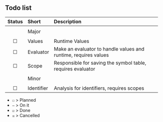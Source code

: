 ## Todo list

| Status | Short | Description |
| :----: | :---- | :---------- |
| | | |
| | Major  | |
| | | |
| ☐ | Values | Runtime Values |
| ☐ | Evaluator | Make an evaluator to handle values and runtime, requires values |
| ☐ | Scope | Responsible for saving the symbol table, requires evaluator |
| | | |
| | Minor | |
| | | |
| ☐ | Identifier | Analysis for identifiers, requires scopes |

- `☐` > Planned
- `—` > On it
- `☑` > Done
- `☒` > Cancelled
